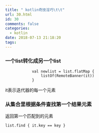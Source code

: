 ```yaml
---
title: " kotlin奇技淫巧\t\t"
url: 30.html
id: 30
comments: false
categories:
  - kotlin
date: 2018-07-13 21:18:20
tags:
---
```


### 一个list转化成另一个list

                val newlist = list.flatMap {
                    listOf(RemoteBanner(it))
                }
    

it表示迭代器的每一个元素

### 从集合里根据条件查找第一个结果元素

返回第一个匹配到的元素

    list.find { it.key == key }